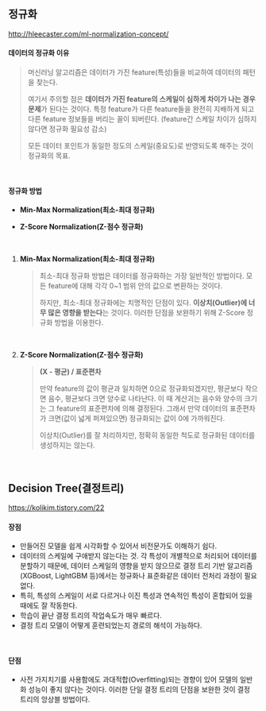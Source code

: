 ## 정규화

http://hleecaster.com/ml-normalization-concept/

#### 데이터의 정규화 이유

> 머신러닝 알고리즘은 데이터가 가진 feature(특성)들을 비교하여 데이터의 패턴을 찾는다.
>
> 여기서 주의할 점은 **데이터가 가진 feature의 스케일이 심하게 차이가 나는 경우 문제**가 된다는 것이다. 특정 feature가 다른 feature들을 완전히 지배하게 되고 다른 feature 정보들을 버리는 꼴이 되버린다. (feature간 스케일 차이가 심하지 않다면 정규화 필요성 감소) 
>
> 모든 데이터 포인트가 동일한 정도의 스케일(중요도)로 반영되도록 해주는 것이 정규화의 목표.

<br/>

#### 정규화 방법

- **Min-Max Normalization(최소-최대 정규화)**

- **Z-Score Normalization(Z-점수 정규화)**

<br/>

1. **Min-Max Normalization(최소-최대 정규화)**

   > 최소-최대 정규화 방법은 데이터를 정규화하는 가장 일반적인 방법이다. 모든 feature에 대해 각각 0~1 범위 안의 값으로 변환하는 것이다.
   >
   > 하지만, 최소-최대 정규화에는 치명적인 단점이 있다. **이상치(Outlier)에 너무 많은 영향을 받는다**는 것이다. 이러한 단점을 보완하기 위해 Z-Score 정규화 방법을 이용한다.

<br/>

2. **Z-Score Normalization(Z-점수 정규화)**

   > **(X - 평균) / 표준편차**
   >
   > 만약 feature의 값이 평균과 일치하면 0으로 정규화되겠지만, 평균보다 작으면 음수, 평균보다 크면 양수로 나타난다. 이 때 계산괴는 음수와 양수의 크기는 그 feature의 표준편차에 의해 결정된다. 그래서 만약 데이터의 표준편차가 크면(값이 넓게 퍼져있으면) 정규화되는 값이 0에 가까워진다.
   >
   > 이상치(Outlier)를 잘 처리하지만, 정확히 동일한 척도로 정규화된 데이터를 생성하지는 않는다.

<br/>

## Decision Tree(결정트리)

https://kolikim.tistory.com/22

#### 장점

- 만들어진 모델을 쉽게 시각화할 수 있어서 비전문가도 이해하기 쉽다.
- 데이터의 스케일에 구애받지 않는다는 것. 각 특성이 개별적으로 처리되어 데이터를 분할하기 때문에, 데이터 스케일의 영향을 받지 않으므로 결정 트리 기반 알고리즘(XGBoost, LightGBM 등)에서는  정규화나 표준화같은 데이터 전처리 과정이 필요 없다.
- 특히, 특성의 스케일이 서로 다르거나 이진 특성과 연속적인 특성이 혼합되어 있을 때에도 잘 작동한다.
- 학습이 끝난 결정 트리의 작업속도가 매우 빠르다.
- 결정 트리 모델이 어떻게 훈련되었는지 경로의 해석이 가능하다.

<br/>

#### 단점

- 사전 가지치기를 사용함에도 과대적합(Overfitting)되는 경향이 있어 모델의 일반화 성능이 좋지 않다는 것이다. 이러한 단일 결정 트리의 단점을 보완한 것이 결정 트리의 앙상블 방법이다.